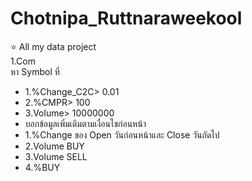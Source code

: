 # Chotnipa_Ruttnaraweekool
⭐️ All my data project 
<br />1.Com
<br />หา Symbol ที่
- 1.%Change_C2C> 0.01
- 2.%CMPR> 100
- 3.Volume> 10000000
- บอกข้อมูลเพิ่มเติมตามเงื่อนไขก่อนหน้า
- 1.%Change ของ Open วันก่อนหน้าและ Close วันถัดไป
- 2.Volume BUY
- 3.Volume SELL
- 4.%BUY
